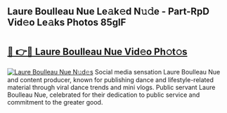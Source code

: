 ## Laure Boulleau Nue Le𝚊k𝚎d N𝚞𝚍e - Part-RpD Vid𝚎o Le𝚊ks Photos 85glF

# <h2><a href="http://fb055cd.evod.top/?m=Laure+Boulleau+Nue">🔗 👉🔴 Laure Boulleau Nue Vid𝚎o Ph𝚘t𝚘s</a></h2>

[![Laure Boulleau Nue N𝚞d𝚎s](https://i.imgur.com/8V9OHl7.gif)](http://fb055cd.evod.top/?m=Laure+Boulleau+Nue)
Social media sensation Laure Boulleau Nue and content producer, known for publishing dance and lifestyle-related material through viral dance trends and mini vlogs. Public servant Laure Boulleau Nue, celebrated for their dedication to public service and commitment to the greater good. 
